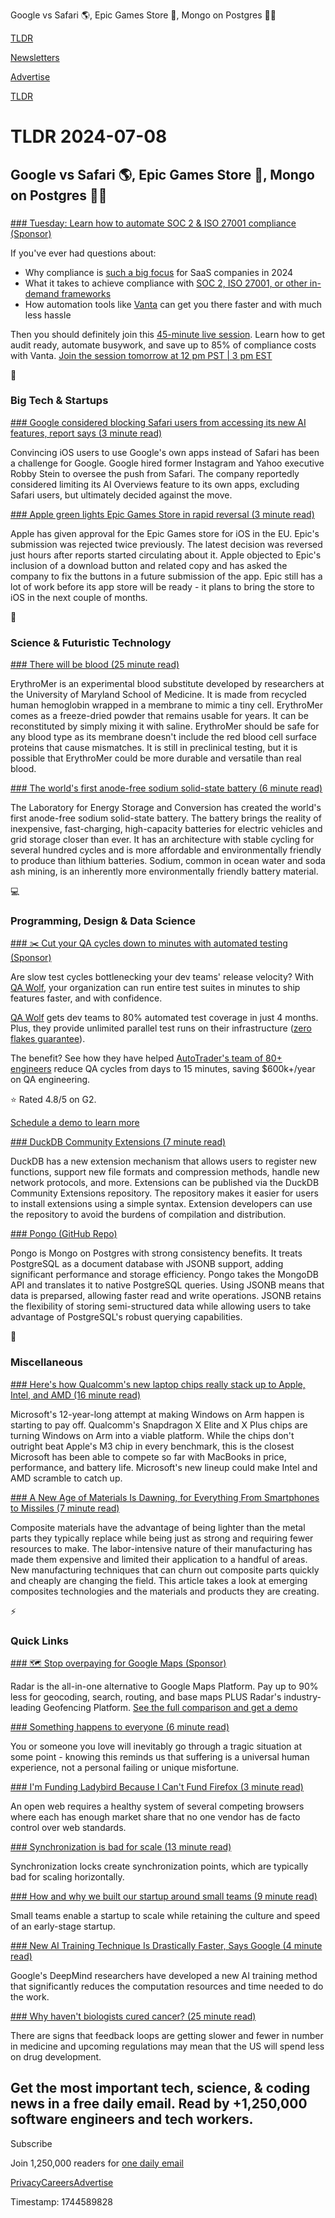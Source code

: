 Google vs Safari 🌎, Epic Games Store 📱, Mongo on Postgres 👨‍💻

[TLDR](/)

[Newsletters](/newsletters)

[Advertise](https://advertise.tldr.tech/)

[TLDR](/)

# TLDR 2024-07-08

## Google vs Safari 🌎, Epic Games Store 📱, Mongo on Postgres 👨‍💻

### 

[### Tuesday: Learn how to automate SOC 2 & ISO 27001 compliance (Sponsor)](https://www.vanta.com/webinars/how-to-automate-soc-2-iso-27001-compliance-july-2024?utm_campaign=vanta_in_action&amp;utm_source=tldr&amp;utm_medium=newsletter)

If you've ever had questions about:

* Why compliance is [such a big focus](https://www.vanta.com/webinars/how-to-automate-soc-2-iso-27001-compliance-july-2024?utm_campaign=vanta_in_action&utm_source=tldr&utm_medium=newsletter) for SaaS companies in 2024
* What it takes to achieve compliance with [SOC 2, ISO 27001, or other in-demand frameworks](https://www.vanta.com/webinars/how-to-automate-soc-2-iso-27001-compliance-july-2024?utm_campaign=vanta_in_action&utm_source=tldr&utm_medium=newsletter)
* How automation tools like [Vanta](https://www.vanta.com/webinars/how-to-automate-soc-2-iso-27001-compliance-july-2024?utm_campaign=vanta_in_action&utm_source=tldr&utm_medium=newsletter) can get you there faster and with much less hassle

Then you should definitely join this [45-minute live session](https://www.vanta.com/webinars/how-to-automate-soc-2-iso-27001-compliance-july-2024?utm_campaign=vanta_in_action&utm_source=tldr&utm_medium=newsletter). Learn how to get audit ready, automate busywork, and save up to 85% of compliance costs with Vanta. [Join the session tomorrow at 12 pm PST | 3 pm EST](https://www.vanta.com/webinars/how-to-automate-soc-2-iso-27001-compliance-july-2024?utm_campaign=vanta_in_action&utm_source=tldr&utm_medium=newsletter)

📱

### Big Tech & Startups

[### Google considered blocking Safari users from accessing its new AI features, report says (3 minute read)](https://9to5mac.com/2024/07/05/google-search-iphone-safari-ai-features/?utm_source=tldrnewsletter)

Convincing iOS users to use Google's own apps instead of Safari has been a challenge for Google. Google hired former Instagram and Yahoo executive Robby Stein to oversee the push from Safari. The company reportedly considered limiting its AI Overviews feature to its own apps, excluding Safari users, but ultimately decided against the move.

[### Apple green lights Epic Games Store in rapid reversal (3 minute read)](https://appleinsider.com/articles/24/07/05/apple-green-lights-epic-games-store-in-rapid-reversal?utm_source=tldrnewsletter)

Apple has given approval for the Epic Games store for iOS in the EU. Epic's submission was rejected twice previously. The latest decision was reversed just hours after reports started circulating about it. Apple objected to Epic's inclusion of a download button and related copy and has asked the company to fix the buttons in a future submission of the app. Epic still has a lot of work before its app store will be ready - it plans to bring the store to iOS in the next couple of months.

🚀

### Science & Futuristic Technology

[### There will be blood (25 minute read)](https://www.science.org/content/article/ultimate-blood-substitute-us-military-betting-46-million?utm_source=tldrnewsletter)

ErythroMer is an experimental blood substitute developed by researchers at the University of Maryland School of Medicine. It is made from recycled human hemoglobin wrapped in a membrane to mimic a tiny cell. ErythroMer comes as a freeze-dried powder that remains usable for years. It can be reconstituted by simply mixing it with saline. ErythroMer should be safe for any blood type as its membrane doesn't include the red blood cell surface proteins that cause mismatches. It is still in preclinical testing, but it is possible that ErythroMer could be more durable and versatile than real blood.

[### The world's first anode-free sodium solid-state battery (6 minute read)](https://pme.uchicago.edu/news/uchicago-prof-shirley-mengs-laboratory-energy-storage-and-conversion-creates-worlds-first?utm_source=tldrnewsletter)

The Laboratory for Energy Storage and Conversion has created the world's first anode-free sodium solid-state battery. The battery brings the reality of inexpensive, fast-charging, high-capacity batteries for electric vehicles and grid storage closer than ever. It has an architecture with stable cycling for several hundred cycles and is more affordable and environmentally friendly to produce than lithium batteries. Sodium, common in ocean water and soda ash mining, is an inherently more environmentally friendly battery material.

💻

### Programming, Design & Data Science

[### ✂️ Cut your QA cycles down to minutes with automated testing (Sponsor)](https://www.qawolf.com/?utm_campaign=CutQACycles07082024&amp;utm_source=tldr&amp;utm_medium=newsletter)

Are slow test cycles bottlenecking your dev teams' release velocity? With [QA Wolf](https://www.qawolf.com/?utm_campaign=CutQACycles07082024&utm_source=tldr&utm_medium=newsletter), your organization can run entire test suites in minutes to ship features faster, and with confidence.

[QA Wolf](https://www.qawolf.com/?utm_campaign=CutQACycles07082024&utm_source=tldr&utm_medium=newsletter) gets dev teams to 80% automated test coverage in just 4 months. Plus, they provide unlimited parallel test runs on their infrastructure ([zero flakes guarantee](https://www.qawolf.com/?utm_campaign=CutQACycles07082024&utm_source=tldr&utm_medium=newsletter)).

The benefit? See how they have helped [AutoTrader's team of 80+ engineers](https://www.qawolf.com/case-studies/autotrader?utm_campaign=CutYourQACycles07082024&utm_source=tldr&utm_medium=newsletter) reduce QA cycles from days to 15 minutes, saving $600k+/year on QA engineering.

⭐ Rated 4.8/5 on G2.

[Schedule a demo to learn more](https://www.qawolf.com/?utm_campaign=CutQACycles07082024&utm_source=tldr&utm_medium=newsletter)

[### DuckDB Community Extensions (7 minute read)](https://duckdb.org/2024/07/05/community-extensions.html?utm_source=tldrnewsletter)

DuckDB has a new extension mechanism that allows users to register new functions, support new file formats and compression methods, handle new network protocols, and more. Extensions can be published via the DuckDB Community Extensions repository. The repository makes it easier for users to install extensions using a simple syntax. Extension developers can use the repository to avoid the burdens of compilation and distribution.

[### Pongo (GitHub Repo)](https://github.com/event-driven-io/Pongo?utm_source=tldrnewsletter)

Pongo is Mongo on Postgres with strong consistency benefits. It treats PostgreSQL as a document database with JSONB support, adding significant performance and storage efficiency. Pongo takes the MongoDB API and translates it to native PostgreSQL queries. Using JSONB means that data is preparsed, allowing faster read and write operations. JSONB retains the flexibility of storing semi-structured data while allowing users to take advantage of PostgreSQL's robust querying capabilities.

🎁

### Miscellaneous

[### Here's how Qualcomm's new laptop chips really stack up to Apple, Intel, and AMD (16 minute read)](https://www.theverge.com/24191671/copilot-plus-pcs-laptops-qualcomm-intel-amd-apple?utm_source=tldrnewsletter)

Microsoft's 12-year-long attempt at making Windows on Arm happen is starting to pay off. Qualcomm's Snapdragon X Elite and X Plus chips are turning Windows on Arm into a viable platform. While the chips don't outright beat Apple's M3 chip in every benchmark, this is the closest Microsoft has been able to compete so far with MacBooks in price, performance, and battery life. Microsoft's new lineup could make Intel and AMD scramble to catch up.

[### A New Age of Materials Is Dawning, for Everything From Smartphones to Missiles (7 minute read)](https://www.wsj.com/tech/composites-manufacturing-boeing-drones-arris-9t-orbital-a422de1b?st=pteg3x0i5wm2cit&reflink=desktopwebshare_permalink&utm_source=tldrnewsletter)

Composite materials have the advantage of being lighter than the metal parts they typically replace while being just as strong and requiring fewer resources to make. The labor-intensive nature of their manufacturing has made them expensive and limited their application to a handful of areas. New manufacturing techniques that can churn out composite parts quickly and cheaply are changing the field. This article takes a look at emerging composites technologies and the materials and products they are creating.

⚡

### Quick Links

[### 🗺️ Stop overpaying for Google Maps (Sponsor)](https://radar.com/content/alternatives/google-maps-platform-vs-radar?utm_campaign=pr_amer_us_all_all_maps-api-tldr__ru1&amp;utm_medium=sponsored-content&amp;utm_source=tldr)

Radar is the all-in-one alternative to Google Maps Platform. Pay up to 90% less for geocoding, search, routing, and base maps PLUS Radar's industry-leading Geofencing Platform. [See the full comparison and get a demo](https://radar.com/content/alternatives/google-maps-platform-vs-radar?utm_campaign=pr_amer_us_all_all_maps-api-tldr__ru1&utm_medium=sponsored-content&utm_source=tldr)

[### Something happens to everyone (6 minute read)](https://www.alexmolas.com/2024/07/05/something-happens-everyone.html?utm_source=tldrnewsletter)

You or someone you love will inevitably go through a tragic situation at some point - knowing this reminds us that suffering is a universal human experience, not a personal failing or unique misfortune.

[### I'm Funding Ladybird Because I Can't Fund Firefox (3 minute read)](http://jackkelly.name/blog/archives/2024/07/06/im_funding_ladybird_because_i_cant_fund_firefox/?utm_source=tldrnewsletter)

An open web requires a healthy system of several competing browsers where each has enough market share that no one vendor has de facto control over web standards.

[### Synchronization is bad for scale (13 minute read)](https://wippler.dev/posts/synchronization-is-bad-for-scale?utm_source=tldrnewsletter)

Synchronization locks create synchronization points, which are typically bad for scaling horizontally.

[### How and why we built our startup around small teams (9 minute read)](https://newsletter.posthog.com/p/the-magic-of-small-engineering-teams?utm_source=tldrnewsletter)

Small teams enable a startup to scale while retaining the culture and speed of an early-stage startup.

[### New AI Training Technique Is Drastically Faster, Says Google (4 minute read)](https://decrypt.co/238730/new-ai-training-technique-is-drastically-faster-says-google?utm_source=tldrnewsletter)

Google's DeepMind researchers have developed a new AI training method that significantly reduces the computation resources and time needed to do the work.

[### Why haven't biologists cured cancer? (25 minute read)](https://www.writingruxandrabio.com/p/why-havent-biologists-cured-cancer?utm_source=tldrnewsletter)

There are signs that feedback loops are getting slower and fewer in number in medicine and upcoming regulations may mean that the US will spend less on drug development.

## Get the most important tech, science, & coding news in a free daily email. Read by +1,250,000 software engineers and tech workers.

Subscribe

Join 1,250,000 readers for [one daily email](/api/latest/tech)

[Privacy](/privacy)[Careers](https://jobs.ashbyhq.com/tldr.tech)[Advertise](/tech/advertise)

Timestamp: 1744589828